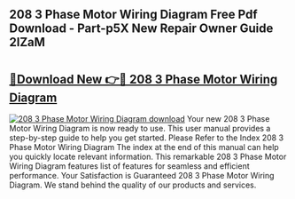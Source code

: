 ## 208 3 Phase Motor Wiring Diagram Free Pdf Download - Part-p5X New Repair Owner Guide 2lZaM

# <h2><a href="http://dfjfygp.blite.top/?on=208+3+Phase+Motor+Wiring+Diagram">🔗Download New 👉🔴 208 3 Phase Motor Wiring Diagram</a></h2>

[![208 3 Phase Motor Wiring Diagram download](https://i.imgur.com/lujVjoI.png)](http://dfjfygp.blite.top/?on=208+3+Phase+Motor+Wiring+Diagram)
Your new 208 3 Phase Motor Wiring Diagram is now ready to use. This user manual provides a step-by-step guide to help you get started. Please Refer to the Index 208 3 Phase Motor Wiring Diagram The index at the end of this manual can help you quickly locate relevant information. This remarkable 208 3 Phase Motor Wiring Diagram features list of features for seamless and efficient performance. Your Satisfaction is Guaranteed 208 3 Phase Motor Wiring Diagram. We stand behind the quality of our products and services.
